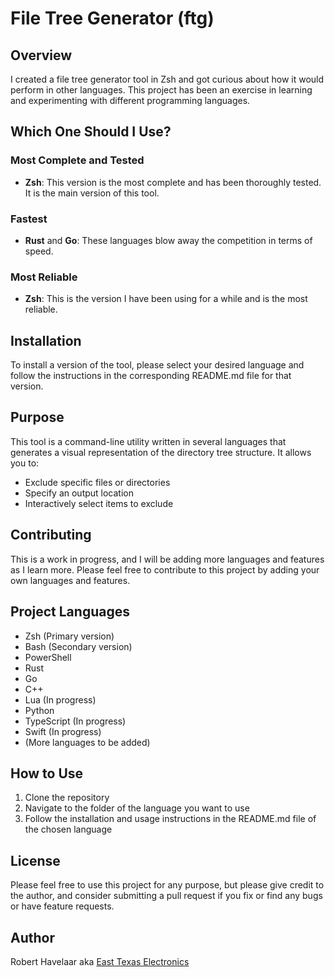 
# File Tree Generator (ftg)

## Overview

I created a file tree generator tool in Zsh and got curious about how it would perform in other languages. This project has been an exercise in learning and experimenting with different programming languages.

## Which One Should I Use?

### Most Complete and Tested

- **Zsh**: This version is the most complete and has been thoroughly tested. It is the main version of this tool.

### Fastest

- **Rust** and **Go**: These languages blow away the competition in terms of speed.

### Most Reliable

- **Zsh**: This is the version I have been using for a while and is the most reliable.

## Installation

To install a version of the tool, please select your desired language and follow the instructions in the corresponding README.md file for that version.

## Purpose

This tool is a command-line utility written in several languages that generates a visual representation of the directory tree structure. It allows you to:

- Exclude specific files or directories
- Specify an output location
- Interactively select items to exclude

## Contributing

This is a work in progress, and I will be adding more languages and features as I learn more. Please feel free to contribute to this project by adding your own languages and features.

## Project Languages

- Zsh (Primary version)
- Bash (Secondary version)
- PowerShell
- Rust
- Go
- C++
- Lua (In progress)
- Python
- TypeScript (In progress)
- Swift (In progress)
- (More languages to be added)

## How to Use

1. Clone the repository
2. Navigate to the folder of the language you want to use
3. Follow the installation and usage instructions in the README.md file of the chosen language

## License

Please feel free to use this project for any purpose, but please give credit to the author, and consider submitting a pull request if you fix or find any bugs or have feature requests.

## Author

Robert Havelaar aka [East Texas Electronics](https://github.com/easttexaselectronics)